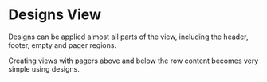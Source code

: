# Designs View

Designs can be applied almost all parts of the view, including the
header, footer, empty and pager regions.

Creating views with pagers above and below the row content becomes
very simple using designs.
